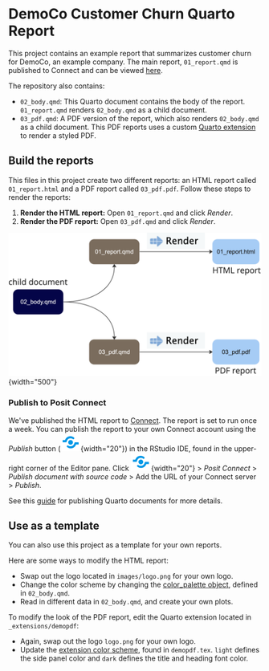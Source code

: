 # DemoCo Customer Churn Quarto Report

This project contains an example report that summarizes customer churn for DemoCo, an example company. The main report, `01_report.qmd` is published to Connect and can be viewed [here](https://colorado.posit.co/rsc/demoCo-churn/).

The repository also contains:

-   `02_body.qmd`: This Quarto document contains the body of the report. `01_report.qmd` renders `02_body.qmd` as a child document.
-   `03_pdf.qmd`: A PDF version of the report, which also renders `02_body.qmd` as a child document. This PDF reports uses a custom [Quarto extension](https://github.com/rstudio/demo-co-quarto-report/tree/main/_extensions/demopdf) to render a styled PDF.

## Build the reports

This files in this project create two different reports: an HTML report called `01_report.html` and a PDF report called `03_pdf.pdf`. Follow these steps to render the reports:

1.  **Render the HTML report:** Open `01_report.qmd` and click *Render*.
2.  **Render the PDF report:** Open `03_pdf.qmd` and click *Render*.

![](images/diagram.png){width="500"}

### Publish to Posit Connect

We've published the HTML report to [Connect](https://colorado.posit.co/rsc/demoCo-churn/). The report is set to run once a week. You can publish the report to your own Connect account using the *Publish* button (![](images/publish-button.png){width="20"}) in the RStudio IDE, found in the upper-right corner of the Editor pane. Click ![](images/publish-button.png){width="20"} \> *Posit Connect* \> *Publish document with source code* \> Add the URL of your Connect server \> *Publish*.

See this [guide](https://quarto.org/docs/publishing/rstudio-connect.html) for publishing Quarto documents for more details.

## Use as a template

You can also use this project as a template for your own reports.

Here are some ways to modify the HTML report:

-   Swap out the logo located in `images/logo.png` for your own logo.
-   Change the color scheme by changing the [color_palette object](https://github.com/rstudio/demo-co-quarto-report/blob/587c5eb6c543aaf9e7702ec3f0ab6ce2fb77476e/02_body.qmd#L11), defined in `02_body.qmd`.
-   Read in different data in `02_body.qmd`, and create your own plots.

To modify the look of the PDF report, edit the Quarto extension located in `_extensions/demopdf`:

-   Again, swap out the logo `logo.png` for your own logo.
-   Update the [extension color scheme](https://github.com/rstudio/demo-co-quarto-report/blob/587c5eb6c543aaf9e7702ec3f0ab6ce2fb77476e/_extensions/demopdf/demopdf.tex#L15), found in `demopdf.tex`. `light` defines the side panel color and `dark` defines the title and heading font color.
